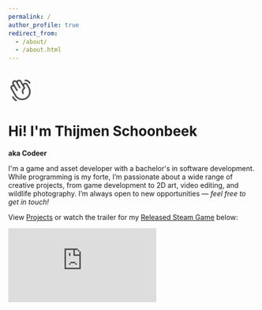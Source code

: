 ```yaml
---
permalink: /
author_profile: true
redirect_from: 
  - /about/
  - /about.html
---
```



<br>

<!-- <i class="fa-solid fa-laptop-code"></i>  <i class="fa-solid fa-gamepad"></i>  <i class="fa-solid fa-video"></i> -->

<img src="/images/hand_waving.svg" width="50" height="50" alt="hand waving hi" style="opacity:0.7">

# Hi! I'm Thijmen Schoonbeek 
<b>aka Codeer </b>



I'm a game and asset developer with a bachelor's in software development. 
While programming is my forte, I’m passionate about a wide range of creative projects, from game development to 2D art, video editing, and wildlife photography. 
I’m always open to new opportunities — <i>feel free to get in touch!</i>

View [Projects](projects) or watch the trailer for my [Released Steam Game](https://store.steampowered.com/app/1877560/Walter_Walnut/) below:

<div class="video-container">
<div class="video"><iframe src="https://www.youtube.com/embed/KpMQaVLg24U" frameborder="0" allowfullscreen></iframe></div>
</div>


<!--  <i>More info about Formbound will go here once the steam page is live</i> -->